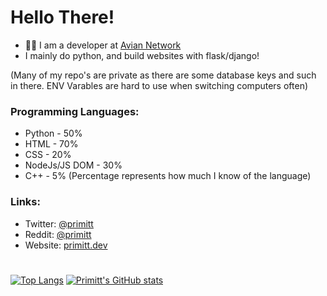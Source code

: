 # Hello There!
- 👨‍💻 I am a developer at [Avian Network](https://avn.network) 
- I mainly do python, and build websites with flask/django! 

(Many of my repo's are private as there are some database keys and such in there. ENV Varables are hard to use when switching computers often)

### Programming Languages:
- Python - 50%
- HTML - 70%
- CSS - 20% 
- NodeJs/JS DOM - 30%
- C++ - 5%
(Percentage represents how much I know of the language) 
### Links:
- Twitter: <a href="https://twitter.com/primitt" target="_blank">@primitt</a>
- Reddit: <a href="https://reddit.com/u/primitt" target="_blank">@primitt</a>
- Website: <a href="https://primitt.dev">primitt.dev</a>

# 
[![Top Langs](https://github-readme-stats.vercel.app/api/top-langs/?username=anuraghazra)](https://github.com/anuraghazra/github-readme-stats)
[![Primitt's GitHub stats](https://github-readme-stats.vercel.app/api?username=primitt)](https://github.com/anuraghazra/github-readme-stats)
